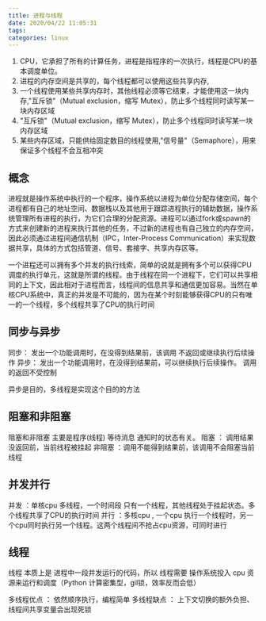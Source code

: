 ```yaml
---
title: 进程与线程
date: 2020/04/22 11:05:31
tags:
categories: linux
---
```



1. CPU，它承担了所有的计算任务，进程是指程序的一次执行，线程是CPU的基本调度单位。
2. 进程的内存空间是共享的，每个线程都可以使用这些共享内存,
3. 一个线程使用某些共享内存时，其他线程必须等它结束，才能使用这一块内存,"互斥锁"（Mutual exclusion，缩写 Mutex），防止多个线程同时读写某一块内存区域
4. "互斥锁"（Mutual exclusion，缩写 Mutex），防止多个线程同时读写某一块内存区域
5. 某些内存区域，只能供给固定数目的线程使用,"信号量"（Semaphore），用来保证多个线程不会互相冲突


## 概念
进程就是操作系统中执行的一个程序，操作系统以进程为单位分配存储空间，每个进程都有自己的地址空间、数据栈以及其他用于跟踪进程执行的辅助数据，操作系统管理所有进程的执行，为它们合理的分配资源。进程可以通过fork或spawn的方式来创建新的进程来执行其他的任务，不过新的进程也有自己独立的内存空间，因此必须通过进程间通信机制（IPC，Inter-Process Communication）来实现数据共享，具体的方式包括管道、信号、套接字、共享内存区等。

一个进程还可以拥有多个并发的执行线索，简单的说就是拥有多个可以获得CPU调度的执行单元，这就是所谓的线程。由于线程在同一个进程下，它们可以共享相同的上下文，因此相对于进程而言，线程间的信息共享和通信更加容易。当然在单核CPU系统中，真正的并发是不可能的，因为在某个时刻能够获得CPU的只有唯一的一个线程，多个线程共享了CPU的执行时间

## 同步与异步
同步： 发出一个功能调用时，在没得到结果前，该调用 不返回或继续执行后续操作
异步： 发出一个功能调用时，在没得到结果前，可以继续执行后续操作。 调用的返回不受控制

异步是目的，多线程是实现这个目的的方法

## 阻塞和非阻塞
阻塞和非阻塞 主要是程序(线程) 等待消息 通知时的状态有关。
阻塞 ： 调用结果没返回前，当前线程被挂起
非阻塞 ：调用不能得到结果前，该调用不会阻塞当前线程

## 并发并行
并发 ：单核cpu 多线程，一个时间段 只有一个线程，其他线程处于挂起状态。多个线程共享了CPU的执行时间
并行 ：多核cpu , 一个cpu 执行一个线程时，另一个cpu同时执行另一个线程。这两个线程间不抢占cpu资源，可同时进行


## 线程
线程 本质上是 进程中一段并发运行的代码，所以 线程需要 操作系统投入 cpu 资源来运行和调度（Python 计算密集型，gil锁，效率反而会低）

多线程优点 ： 依然顺序执行，编程简单
多线程缺点 ： 上下文切换的额外负担、线程间共享变量会出现死锁




